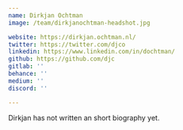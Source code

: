 ```yaml
---
name: Dirkjan Ochtman
image: /team/dirkjanochtman-headshot.jpg

website: https://dirkjan.ochtman.nl/
twitter: https://twitter.com/djco
linkedin: https://www.linkedin.com/in/dochtman/
github: https://github.com/djc
gitlab: ''
behance: ''
medium: ''
discord: ''

---
```

Dirkjan has not written an short biography yet.